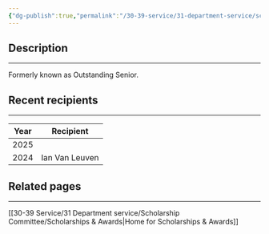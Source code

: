 ```yaml
---
{"dg-publish":true,"permalink":"/30-39-service/31-department-service/scholarship-committee/01-awards/academic-excellence-dept/","updated":"2025-05-07T10:14:27-07:00"}
---
```


## Description
---

Formerly known as Outstanding Senior.


## Recent recipients
---

| Year | Recipient      |
| ---- | -------------- |
| 2025 |                |
| 2024 | Ian Van Leuven |

## Related pages
---
[[30-39 Service/31 Department service/Scholarship Committee/Scholarships & Awards\|Home for Scholarships & Awards]]